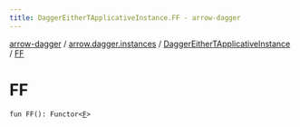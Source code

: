 ```yaml
---
title: DaggerEitherTApplicativeInstance.FF - arrow-dagger
---
```


[arrow-dagger](../../index.html) / [arrow.dagger.instances](../index.html) / [DaggerEitherTApplicativeInstance](index.html) / [FF](./-f-f.html)

# FF

`fun FF(): Functor<`[`F`](index.html#F)`>`
